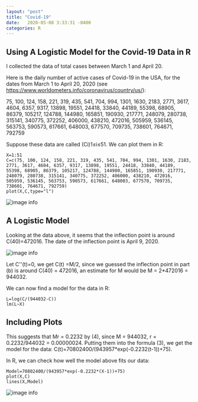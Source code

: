 ```yaml
---
layout: "post"
title: "Covid-19"
date:   2020-05-08 3:33:31 -0400
categories: R
---
```

## Using A Logistic Model for the Covid-19 Data in R

I collected the data of total cases between March 1 and April 20.

Here is the daily number of active cases of Covid-19 in the USA, for the dates from March 1 to April 20, 2020 (see https://www.worldometers.info/coronavirus/country/us/):

75, 100, 124, 158, 221, 319, 435, 541, 704, 994, 1301, 1630, 2183, 2771, 3617, 4604, 6357, 9317, 13898, 19551, 24418, 33840, 44189, 55398, 68905, 86379, 105217, 124788, 144980, 165851, 190930, 217771, 248079, 280738, 315141, 340775, 372252, 406000, 438210, 472016, 505959, 536145, 563753, 590573, 617661, 648003, 677570, 709735, 738601, 764671, 792759

Suppose these data are called (Ci)1≤i≤51. We can plot them in R:


```{r}
X=1:51
C=c(75, 100, 124, 158, 221, 319, 435, 541, 704, 994, 1301, 1630, 2183, 2771, 3617, 4604, 6357, 9317, 13898, 19551, 24418, 33840, 44189, 55398, 68905, 86379, 105217, 124788, 144980, 165851, 190930, 217771, 248079, 280738, 315141, 340775, 372252, 406000, 438210, 472016, 505959, 536145, 563753, 590573, 617661, 648003, 677570, 709735, 738601, 764671, 792759)
plot(X,C,type="l")
```
![image info](https://llyu0966.github.io/mypic/Covid19Curve.png)

## A Logistic Model

Looking at the data above, it seems that the inflection point is around C(40)=472016. The date of the inflection point is April 9, 2020.

![image info](https://llyu0966.github.io/mypic/ModelAnalysis.png)


Let C''(t)=0, we get C(t) =M/2, since we guessed the inflection point in part (b) is around C(40) = 472016, an estimate for M would be M = 2*472016 = 944032.

We can now find a model for the data in R:



```{r}
L=log(C/(944032-C))
lm(L~X)
```


## Including Plots

This suggests that Mr = 0.2232 by (4), since M = 944032, r = 0.2232/944032 = 0.00000024. Putting them into the formula (3), we get the model for the data:
C(t)=70802400/(943957*exp(-0.2232(t-1))+75).

In R, we can check how well the model above fits our data:


```{r}
Model=70802400/(943957*exp(-0.2232*(X-1))+75)
plot(X,C)
lines(X,Model)
```

![image info](https://llyu0966.github.io/mypic/LogisticModel.png)
